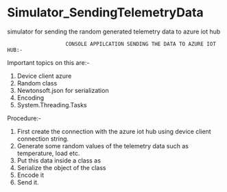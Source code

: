 # Simulator_SendingTelemetryData
simulator for sending the random generated telemetry data to azure iot hub



                       CONSOLE APPILCATION SENDING THE DATA TO AZURE IOT HUB:-

Important topics on this are:-
1.	Device client azure 
2.	Random class
3.	Newtonsoft.json for serialization
4.	Encoding
5.	System.Threading.Tasks



Procedure:- 
1.	First create the connection with the azure iot hub using device client connection string.
2.	Generate some random values of the telemetry data such as temperature, load etc.
3.	Put this data inside a class as 
4.	Serialize the object of the class
5.	Encode it 
6.	Send it.

